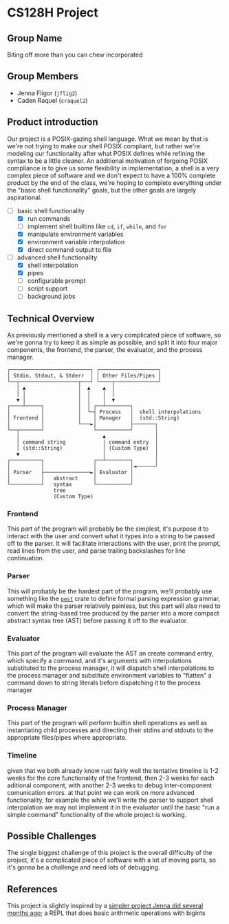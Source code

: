 # CS128H Project

## Group Name

Biting off more than you can chew incorporated

## Group Members

- Jenna Fligor (`jflig2`)
- Caden Raquel (`craquel2`)

## Product introduction

Our project is a POSIX-gazing shell language. What we mean by that is we're not trying to make our shell POSIX compliant, but rather we're modeling our functionality after what POSIX defines while refining the syntax to be a little cleaner. An additional motivation of forgoing POSIX compliance is to give us some flexibility in implementation, a shell is a very complex piece of software and we don't expect to have a 100% complete product by the end of the class, we're hoping to complete everything under the "basic shell functionality" goals, but the other goals are largely aspirational.

- [ ] basic shell functionality
  - [x] run commands
  - [ ] implement shell builtins like `cd`, `if`, `while`, and `for`
  - [x] manipulate environment variables
  - [x] environment variable interpolation
  - [x] direct command output to file
- [ ] advanced shell functionality
  - [x] shell interpolation
  - [x] pipes
  - [ ] configurable prompt
  - [ ] script support
  - [ ] background jobs

## Technical Overview

As previously mentioned a shell is a very complicated piece of software, so we're gonna try to keep it as simple as possible, and split it into four major components, the frontend, the parser, the evaluator, and the process manager.

```
┌──────────────────────────┐ ┌───────────────────┐
│ Stdin, Stdout, & Stderr  │ │ Other Files/Pipes │
└──┬───────────────────┬───┘ └────┬──────────────┘
   │ ▲                 │  ▲    ▲  │
   │ │                 │  │    │  │
   ▼ │                 │  │    │  ▼
┌────┴─────┐           │  │ ┌──┴────────┐
│          │           │  └─┤ Process   │  shell interpolations
│ Frontend │           │    │ Manager   │  (std::String)
│          │           └───►│           ├───────┐
└──┬───────┘                └───────────┘       │
   │                           ▲                │
   │ command string            │ command entry  │
   │ (std::String)             │ (Custom Type)  │
   ▼                           │                │
┌──────────┐                ┌──┴────────┐       │
│          │                │           │◄──────┘
│ Parser   ├───────────────►│ Evaluator │
│          │   abstract     │           │
└──────────┘   syntax       └───────────┘
               tree
               (Custom Type)
```

### Frontend

This part of the program will probably be the simplest, it's purpose it to interact with the user and convert what it types into a string to be passed off to the parser. It will facilitate interactions with the user, print the prompt, read lines from the user, and parse trailing backslashes for line continuation.

### Parser

This will probably be the hardest part of the program, we'll probably use something like the [`pest`](https://pest.rs/) crate to define formal parsing expression grammar, which will make the parser relatively painless, but this part will also need to convert the string-based tree produced by the parser into a more compact abstract syntax tree (AST) before passing it off to the evaluator.

### Evaluator

This part of the program will evaluate the AST an create command entry, which specify a command, and it's arguments with interpolations substituted to the process manager, it will dispatch shell interpolations to the process manager and substitute environment variables to "flatten" a command down to string literals before dispatching it to the process manager

### Process Manager

This part of the program will perform builtin shell operations as well as instantiating child processes and directing their stdins and stdouts to the appropriate files/pipes where appropriate.

### Timeline

given that we both already know rust fairly well the tentative timeline is 1-2 weeks for the core functionality of the frontend, then 2-3 weeks for each aditional component, with another 2-3 weeks to debug inter-component comunication errors. at that point we can work on more advanced functionality, for example the while we'll write the parser to support shell interpolation we may not implement it in the evaluator until the basic "run a simple command" functionality of the whole project is working.

## Possible Challenges

The single biggest challenge of this project is the overall difficulty of the project, it's a complicated piece of software with a lot of moving parts, so it's gonna be a challenge and need lots of debugging.

## References

This project is slightly inspired by a [simpler project Jenna did several months ago](https://github.com/Ex-32/jnk); a REPL that does basic arithmetic operations with bigints
